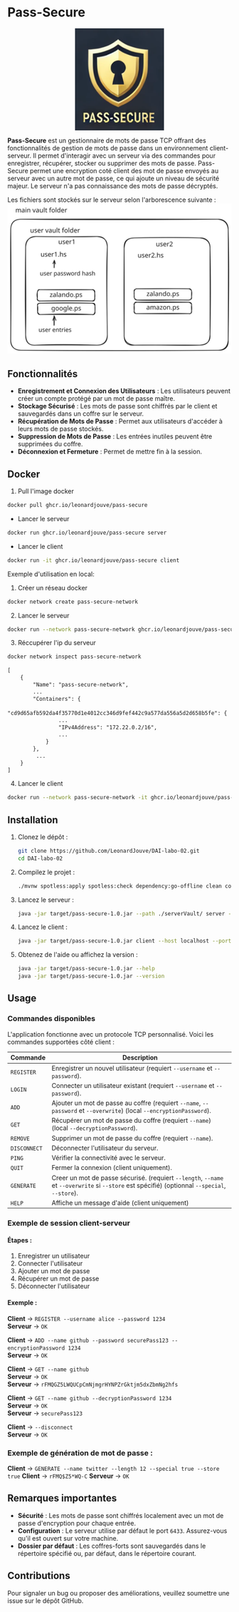 # Pass-Secure

<p align="center">
<img align="center" src="logo-pass-secure.png" alt="drawing" style="width:200px;" class="center"/>
</p>

**Pass-Secure** est un gestionnaire de mots de passe TCP offrant des fonctionnalités de gestion de mots de passe dans un environnement client-serveur. Il permet d'interagir avec un serveur via des commandes pour enregistrer, récupérer, stocker ou supprimer des mots de passe. Pass-Secure permet une encryption coté client des mot de passe envoyés au serveur avec un autre mot de passe, ce qui ajoute un niveau de sécurité majeur. Le serveur n'a pas connaissance des mots de passe décryptés.

Les fichiers sont stockés sur le serveur selon l'arborescence suivante :
![](file-structure.svg)

## Fonctionnalités

- **Enregistrement et Connexion des Utilisateurs** : Les utilisateurs peuvent créer un compte protégé par un mot de passe maître.
- **Stockage Sécurisé** : Les mots de passe sont chiffrés par le client et sauvegardés dans un coffre sur le serveur.
- **Récupération de Mots de Passe** : Permet aux utilisateurs d'accéder à leurs mots de passe stockés.
- **Suppression de Mots de Passe** : Les entrées inutiles peuvent être supprimées du coffre.
- **Déconnexion et Fermeture** : Permet de mettre fin à la session.

## Docker

1. Pull l'image docker
```bash
docker pull ghcr.io/leonardjouve/pass-secure
```


- Lancer le serveur
```bash
docker run ghcr.io/leonardjouve/pass-secure server
```

- Lancer le client 
```bash
docker run -it ghcr.io/leonardjouve/pass-secure client
```

Exemple d'utilisation en local:

1. Créer un réseau docker
```bash
docker network create pass-secure-network
```

2. Lancer le serveur
```bash
docker run --network pass-secure-network ghcr.io/leonardjouve/pass-secure server -d
```

3. Réccupérer l'ip du serveur
```bash
docker network inspect pass-secure-network
```
```
[
    {
        "Name": "pass-secure-network",
        ...
        "Containers": {
            "cd9d65afb592da4f35770d1e4012cc346d9fef442c9a577da556a5d2d658b5fe": {
                ...
                "IPv4Address": "172.22.0.2/16",
                ...
            }
        },
         ...
    }
]
```

4. Lancer le client
```bash
docker run --network pass-secure-network -it ghcr.io/leonardjouve/pass-secure client --host 172.22.0.2
```

## Installation

1. Clonez le dépôt :
   ```bash
   git clone https://github.com/LeonardJouve/DAI-labo-02.git
   cd DAI-labo-02
   ```

2. Compilez le projet :
   ```bash
   ./mvnw spotless:apply spotless:check dependency:go-offline clean compile package
   ```

3. Lancez le serveur :
   ```bash
   java -jar target/pass-secure-1.0.jar --path ./serverVault/ server --port 9765 --thread 5
   ```

4. Lancez le client :
   ```bash
   java -jar target/pass-secure-1.0.jar client --host localhost --port 9765
   ```

5. Obtenez de l'aide ou affichez la version :
   ```bash
   java -jar target/pass-secure-1.0.jar --help
   java -jar target/pass-secure-1.0.jar --version
   ```

## Usage

### Commandes disponibles

L'application fonctionne avec un protocole TCP personnalisé. Voici les commandes supportées côté client :

| **Commande**     | **Description**                                                             |
|-------------------|-----------------------------------------------------------------------------|
| `REGISTER`      | Enregistrer un nouvel utilisateur (requiert `--username` et `--password`). |
| `LOGIN`         | Connecter un utilisateur existant (requiert `--username` et `--password`). |
| `ADD`           | Ajouter un mot de passe au coffre (requiert `--name`, `--password` et `--overwrite`) (local `--encryptionPassword`).     |
| `GET`           | Récupérer un mot de passe du coffre (requiert `--name`) (local `--decryptionPassword`).                  |
| `REMOVE`        | Supprimer un mot de passe du coffre (requiert `--name`).                  |
| `DISCONNECT`    | Déconnecter l'utilisateur du serveur.                                      |
| `PING`          | Vérifier la connectivité avec le serveur.                                  |
| `QUIT`          | Fermer la connexion (client uniquement).                                   |
| `GENERATE`      | Creer un mot de passe sécurisé. (requiert `--length`, `--name` et `--overwrite` si `--store` est spécifié) (optionnal `--special`, `--store`).                                   |
| `HELP`          | Affiche un message d'aide (client uniquement) |

### Exemple de session client-serveur

#### Étapes :
1. Enregistrer un utilisateur
2. Connecter l'utilisateur
3. Ajouter un mot de passe
4. Récupérer un mot de passe
5. Déconnecter l'utilisateur

#### Exemple :
**Client** → `REGISTER --username alice --password 1234`  
**Serveur** → `OK`

**Client** → `ADD --name github --password securePass123 --encryptionPassword 1234`  
**Serveur** → `OK`

**Client** → `GET --name github`  
**Serveur** → `OK`  
**Serveur** → `rFMQGZ5LWQUCpCmNjmgrHYNPZrGktjm5dxZbmNg2hfs`

**Client** → `GET --name github --decryptionPassword 1234`  
**Serveur** → `OK`  
**Serveur** → `securePass123`

**Client** → `--disconnect`  
**Serveur** → `OK`

### Exemple de génération de mot de passe :
**Client** → `GENERATE --name twitter --length 12 --special true --store true`
**Client** → `rFMQ$Z5*WQ-C`
**Serveur** → `OK`

## Remarques importantes

- **Sécurité** : Les mots de passe sont chiffrés localement avec un mot de passe d'encryption pour chaque entrée.
- **Configuration** : Le serveur utilise par défaut le port `6433`. Assurez-vous qu'il est ouvert sur votre machine.
- **Dossier par défaut** : Les coffres-forts sont sauvegardés dans le répertoire spécifié ou, par défaut, dans le répertoire courant.

## Contributions

Pour signaler un bug ou proposer des améliorations, veuillez soumettre une issue sur le dépôt GitHub.
